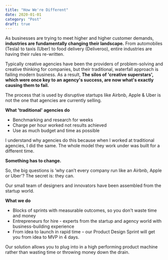 ```yaml
---
title: "How We're Different"
date: 2020-01-01
category: "Post"
draft: true
---
```

As businesses are trying to meet higher and higher customer demands, **industries are fundamentally changing their landscape.** From automobiles (Tesla) to taxis (Uber) to food delivery (Deliveroo), entire industries are having their rules re-written.

Typically creative agencies have been the providers of problem-solving and creative thinking for companies, but their traditional, waterfall approach is failing modern business. As a result, **The silos of 'creative superstars', which were once key to an agency's success, are now what's exactly causing them to fail.**

The process that is used by disruptive startups like Airbnb, Apple & Uber is not the one that agencies are currently selling.

**What 'traditional' agencies do**
- Benchmarking and research for weeks
- Charge per hour worked not results achieved
- Use as much budget and time as possible

I understand why agencies do this because when I worked at traditional agencies, I did the same. The whole model they work under was built for a different time. 

**Something has to change.**

So, the big questions is ‘why can’t every company run like an Airbnb, Apple or Uber’? The secret is: they can.

Our small team of designers and innovators have been assembled from the startup world. 

**What we do**
- Blocks of sprints with measurable outcomes, so you don't waste time and money
- Entrepreneurs for hire - experts from the startup and agency world with business-building experience
- From idea to launch in rapid time – our Product Design Sprint will get you from idea to MVP in 4 days.

Our solution allows you to plug into in a high performing product machine rather than wasting time or throwing money down the drain.

